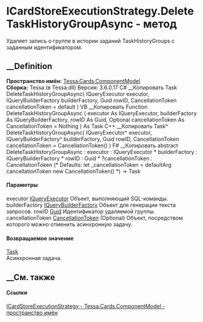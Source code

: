 # ICardStoreExecutionStrategy.DeleteTaskHistoryGroupAsync - метод
Удаляет запись о группе в истории заданий TaskHistoryGroups с заданным
идентификатором.
## __Definition
 **Пространство имён:**
[Tessa.Cards.ComponentModel](N_Tessa_Cards_ComponentModel.htm)  
 **Сборка:** Tessa (в Tessa.dll) Версия: 3.6.0.17
C# __Копировать
     Task DeleteTaskHistoryGroupAsync(
    	IQueryExecutor executor,
    	IQueryBuilderFactory builderFactory,
    	Guid rowID,
    	CancellationToken cancellationToken = default
    )
VB __Копировать
     Function DeleteTaskHistoryGroupAsync ( 
    	executor As IQueryExecutor,
    	builderFactory As IQueryBuilderFactory,
    	rowID As Guid,
    	Optional cancellationToken As CancellationToken = Nothing
    ) As Task
C++ __Копировать
    Task^ DeleteTaskHistoryGroupAsync(
    	IQueryExecutor^ executor, 
    	IQueryBuilderFactory^ builderFactory, 
    	Guid rowID, 
    	CancellationToken cancellationToken = CancellationToken()
    )
F# __Копировать
     abstract DeleteTaskHistoryGroupAsync : 
            executor : IQueryExecutor * 
            builderFactory : IQueryBuilderFactory * 
            rowID : Guid * 
            ?cancellationToken : CancellationToken 
    (* Defaults:
            let _cancellationToken = defaultArg cancellationToken new CancellationToken()
    *)
    -> Task 
#### Параметры
executor [IQueryExecutor](T_Tessa_Platform_Data_IQueryExecutor.htm)
    Объект, выполняющий SQL-команды.
builderFactory
[IQueryBuilderFactory](T_Tessa_Platform_Data_IQueryBuilderFactory.htm)
    Объект для генерации текста запросов.
rowID [Guid](https://learn.microsoft.com/dotnet/api/system.guid)
    Идентификатор удаляемой группы.
cancellationToken
[CancellationToken](https://learn.microsoft.com/dotnet/api/system.threading.cancellationtoken)
(Optional)
    Объект, посредством которого можно отменить асинхронную задачу.
#### Возвращаемое значение
[Task](https://learn.microsoft.com/dotnet/api/system.threading.tasks.task)  
Асинхронная задача.
##  __См. также
#### Ссылки
[ICardStoreExecutionStrategy -
](T_Tessa_Cards_ComponentModel_ICardStoreExecutionStrategy.htm)
[Tessa.Cards.ComponentModel - пространство
имён](N_Tessa_Cards_ComponentModel.htm)
